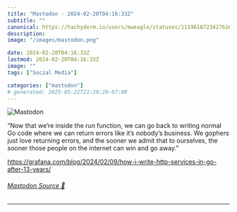 ```yaml
---
title: "Mastodon - 2024-02-20T04:16:33Z"
subtitle: ""
canonical: https://hachyderm.io/users/mweagle/statuses/111961872342761662
description:
image: "/images/mastodon.png"

date: 2024-02-20T04:16:33Z
lastmod: 2024-02-20T04:16:33Z
image: ""
tags: ["Social Media"]

categories: ["mastodon"]
# generated: 2025-05-22T22:29:20-07:00
---
```

![Mastodon](/images/mastodon.png)

<p>“Now that we’re inside the run function, we can go back to writing normal Go code where we can return errors like it’s nobody’s business. We gophers just love returning errors, and the sooner we admit that to ourselves, the sooner those people on the internet can win and go away.”</p><p><a href="https://grafana.com/blog/2024/02/09/how-i-write-http-services-in-go-after-13-years/" target="_blank" rel="nofollow noopener noreferrer" translate="no"><span class="invisible">https://</span><span class="ellipsis">grafana.com/blog/2024/02/09/ho</span><span class="invisible">w-i-write-http-services-in-go-after-13-years/</span></a></p>


###### [Mastodon Source 🐘](https://hachyderm.io/@mweagle/111961872342761662)

___
